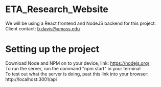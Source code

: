 # ETA_Research_Website
We will be using a React frontend and NodeJS backend for this project. \
Client contact: b.davis@umass.edu

# Setting up the project
Download Node and NPM on to your device, link: https://nodejs.org/ \
To run the server, run the command "npm start" in your terminal \
To test out what the server is doing, past this link into your browser: http://localhost:3001/api

